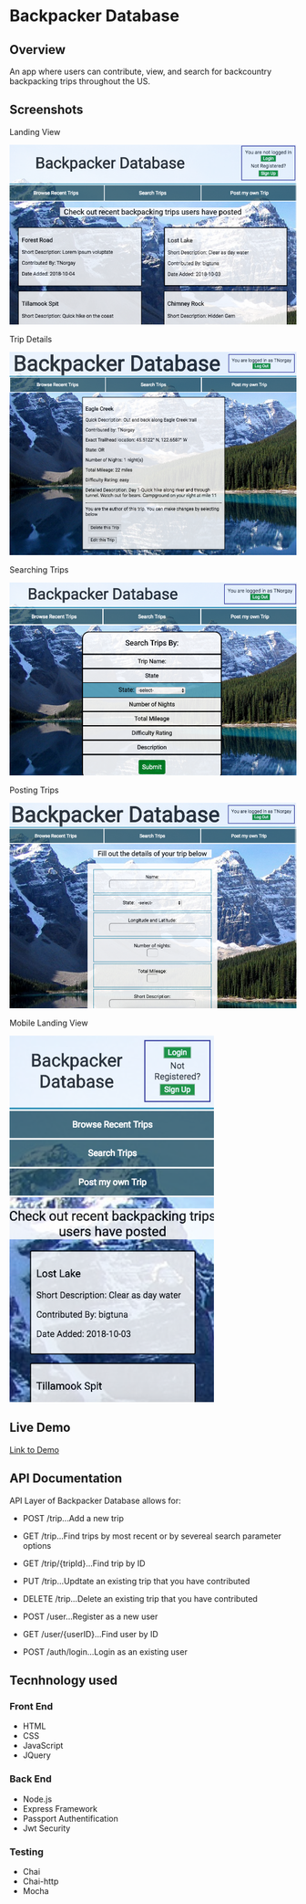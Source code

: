 # Backpacker Database

## Overview
An app where users can contribute, view, and search for backcountry backpacking trips throughout the US.

## Screenshots
Landing View

![Landing View](screenshots/landing-view.png)

Trip Details

![Trip Details](screenshots/details-view.png)

Searching Trips

![Searching Trips](screenshots/search-view.png)

Posting Trips

![Posting Trips](screenshots/post-view.png)

Mobile Landing View

![Mobile Landing View](screenshots/mobile-view.png)


## Live Demo
[Link to Demo](https://thawing-beach-93547.herokuapp.com)

## API Documentation
API Layer of Backpacker Database allows for:

- POST /trip...Add a new trip
- GET /trip...Find trips by most recent or by severeal search parameter options
- GET /trip/{tripId}...Find trip by ID
- PUT /trip...Updtate an existing trip that you have contributed
- DELETE /trip...Delete an existing trip that you have contributed

- POST  /user...Register as a new user
- GET /user/{userID}...Find user by ID
- POST  /auth/login...Login as an existing user

## Tecnhnology used

### Front End
- HTML
- CSS
- JavaScript
- JQuery

### Back End

- Node.js
- Express Framework
- Passport Authentification
- Jwt Security

### Testing

- Chai
- Chai-http
- Mocha
